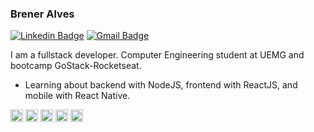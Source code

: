 ### Brener Alves

[![Linkedin Badge](https://img.shields.io/badge/-Brener%20Alves-6633cc?style=flat-square&logo=Linkedin&logoColor=white&link=www.linkedin.com/in/brener-alves)](www.linkedin.com/in/brener-alves) 
[![Gmail Badge](https://img.shields.io/badge/-Brener820@gmail.com-6633cc?style=flat-square&logo=Gmail&logoColor=white&link=mailto:brener820@gmail.com)](mailto:Brener820@gmail.com)

I am a fullstack developer. Computer Engineering student at UEMG and bootcamp GoStack-Rocketseat.

- Learning about backend with NodeJS, frontend with ReactJS, and mobile with React Native.
<p align="left">
  <img src="https://devicons.github.io/devicon/devicon.git/icons/html5/html5-original.svg" alt="react" width="20" height="20"/>
  <img src="https://devicons.github.io/devicon/devicon.git/icons/css3/css3-original.svg" alt="react" width="20" height="20"/>
  <img src="https://devicons.github.io/devicon/devicon.git/icons/javascript/javascript-original.svg" alt="react" width="20" height="20"/>
  
  <img src="https://devicons.github.io/devicon/devicon.git/icons/react/react-original-wordmark.svg" alt="react" width="20" height="20"/>
  <img src="https://devicons.github.io/devicon/devicon.git/icons/nodejs/nodejs-original.svg" alt="nodejs" width="20" height="20"/>
</p>
